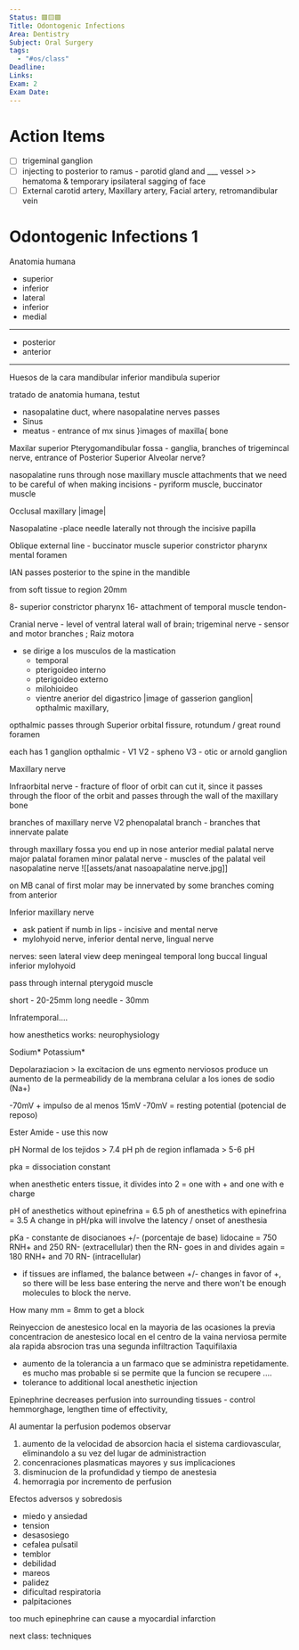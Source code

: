 ```yaml
---
Status: 🟥🟨🟩
Title: Odontogenic Infections
Area: Dentistry
Subject: Oral Surgery
tags:
  - "#os/class"
Deadline: 
Links: 
Exam: 2
Exam Date:
---
```

# Action Items
- [ ] trigeminal ganglion 
- [ ] injecting to posterior to ramus - parotid gland and ___ vessel >> hematoma & temporary ipsilateral sagging of face 
- [ ] External carotid artery, Maxillary artery, Facial artery, retromandibular vein
# Odontogenic Infections 1

Anatomia humana
- superior
- inferior
- lateral
- inferior 
- medial
*** 
- posterior
- anterior 
***
Huesos de la cara
mandibular inferior 
mandibula superior 

tratado de anatomia humana, testut 

- nasopalatine duct, where nasopalatine nerves passes 
- Sinus
- meatus - entrance of mx sinus 
}images of maxilla{ bone 

Maxilar superior 
Pterygomandibular fossa  - ganglia, branches of trigemincal nerve,
entrance of Posterior Superior Alveolar nerve?

nasopalatine runs through nose 
maxillary muscle attachments that we need to be careful of when making incisions - pyriform muscle, buccinator muscle

Occlusal maxillary |image|

Nasopalatine 
-place needle laterally not through the incisive papilla 

Oblique external line - buccinator muscle 
superior constrictor pharynx 
mental foramen 

IAN passes posterior to the spine in the mandible 

from soft tissue to region 20mm 

8- superior constrictor pharynx 
16- attachment of temporal muscle tendon-

Cranial nerve - level of ventral lateral wall of brain;
trigeminal nerve - sensor and motor branches ; 
Raiz motora 
- se dirige a los musculos de la mastication 
	- temporal
	- pterigoideo interno
	- pterigoideo externo
	- milohioideo 
	- vientre anerior del digastrico 
|image of gasserion ganglion|  opthalmic maxillary, 

opthalmic passes through Superior orbital fissure, 
rotundum / great round foramen 

each has 1 ganglion 
opthalmic - V1
V2 - spheno
V3 - otic or arnold ganglion 

Maxillary nerve 

Infraorbital nerve - fracture of floor of orbit can cut it, since it passes through the floor of the orbit and passes through the wall of the maxillary bone 

branches of maxillary nerve  V2
phenopalatal branch - branches that innervate palate 

through maxillary fossa you end up in nose 
anterior medial palatal nerve
major palatal foramen 
minor palatal nerve - muscles of the palatal veil
nasopalatine nerve
![[assets/anat nasoapalatine nerve.jpg]]

on MB canal of first molar may be innervated by some branches coming from anterior 

Inferior maxillary nerve 
- ask patient if numb in lips - incisive and mental nerve
- mylohyoid nerve, inferior dental nerve, lingual nerve 

nerves: seen lateral view 
deep meningeal
temporal 
long buccal 
lingual inferior
mylohyoid 

pass through internal pterygoid muscle

short - 20-25mm 
long needle - 30mm

Infratemporal....

how anesthetics works:
neurophysiology 

Sodium*
Potassium*

Depolaraziacion > la excitacion de uns egmento nerviosos produce un aumento de la permeabilidy de la membrana celular a los iones de sodio (Na+)

-70mV + impulso de al menos 15mV
-70mV = resting potential (potencial de reposo)

Ester 
Amide - use this now 

pH
Normal de los tejidos > 7.4 pH
ph de region inflamada > 5-6 pH

pka = dissociation constant 

when anesthetic enters tissue, it divides into 2 = one with + and one with e charge 

pH of anesthetics without epinefrina = 6.5 
ph of anesthetics with epinefrina = 3.5 
A change in pH/pka will involve the latency / onset of anesthesia 

pKa - constante de disocianoes 
+/- (porcentaje de base)
lidocaine = 750 RNH+ and 250 RN- (extracellular) then the RN- goes in and divides again = 180 RNH+ and 70 RN- (intracellular)
- if tissues are inflamed, the balance between +/- changes in favor of +, so there will be less base entering the nerve and there won't be enough molecules to block the nerve. 

How many mm = 8mm to get a block 

Reinyeccion de anestesico local 
en la mayoria de las ocasiones la previa concentracion de anestesico local en el centro de la vaina nerviosa permite ala rapida absrocion tras una segunda infiltraction 
 Taquifilaxia 
 - aumento de la tolerancia a un farmaco que se administra repetidamente. es mucho mas probable si se permite que la funcion se recupere ....
 - tolerance to additional local anesthetic injection

Epinephrine decreases perfusion into surrounding tissues - control hemmorghage, lengthen time of effectivity, 

Al aumentar la perfusion podemos observar 
1. aumento de la velocidad de absorcion hacia el sistema cardiovascular, eliminandolo a su vez del lugar de administraction 
2. concenraciones plasmaticas mayores y sus implicaciones 
3. disminucion de la profundidad y tiempo de anestesia 
4. hemorragia por incremento de perfusion 

Efectos adversos y sobredosis 
- miedo y ansiedad
- tension 
- desasosiego 
- cefalea pulsatil 
- temblor 
- debilidad
- mareos 
- palidez 
- dificultad respiratoria 
- palpitaciones 

too much epinephrine can cause a myocardial infarction

next class:
techniques 


